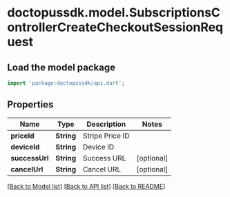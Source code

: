 # doctopussdk.model.SubscriptionsControllerCreateCheckoutSessionRequest

## Load the model package
```dart
import 'package:doctopussdk/api.dart';
```

## Properties
Name | Type | Description | Notes
------------ | ------------- | ------------- | -------------
**priceId** | **String** | Stripe Price ID | 
**deviceId** | **String** | Device ID | 
**successUrl** | **String** | Success URL | [optional] 
**cancelUrl** | **String** | Cancel URL | [optional] 

[[Back to Model list]](../README.md#documentation-for-models) [[Back to API list]](../README.md#documentation-for-api-endpoints) [[Back to README]](../README.md)


